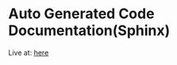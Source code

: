 # Auto Generated Code Documentation(Sphinx)
Live at: [here](https://xueyinjessica.github.io/sphinx_msds_hw/)
